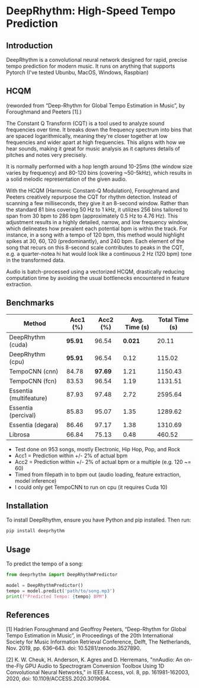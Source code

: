 # DeepRhythm: High-Speed Tempo Prediction

## Introduction

DeepRhythm is a convolutional neural network designed for rapid, precise tempo prediction for modern music. It runs on anything that supports Pytorch (I've tested Ubunbu, MacOS, Windows, Raspbian)

## HCQM

(reworded from “Deep-Rhythm for Global Tempo Estimation in Music”, by Foroughmand and Peeters [1].)

The Constant Q Transform (CQT) is a tool used to analyze sound frequencies over time. It breaks down the frequency spectrum into bins that are spaced logarithmically, meaning they're closer together at low frequencies and wider apart at high frequencies. This aligns with how we hear sounds, making it great for music analysis as it captures details of pitches and notes very precisely.

It is normally performed with a hop length around 10-25ms (the window size varies by frequency) and 80-120 bins (covering ~50-5kHz), which results in a solid melodic representation of the given audio.

With the HCQM (Harmonic Constant-Q Modulation), Foroughmand and Peeters creatively repurpose the CQT for rhythm detection. Instead of scanning a few milliseconds, they give it an 8-second window. Rather than the standard 81 bins covering 50 Hz to 1 kHz, it utilizes 256 bins tailored to span from 30 bpm to 286 bpm (approximately 0.5 Hz to 4.76 Hz). This adjustment results in a highly detailed, narrow, and low frequency window, which delineates how prevalent each potential bpm is within the track. For instance, in a song with a tempo of 120 bpm, this method would highlight spikes at 30, 60, 120 (predominantly), and 240 bpm. Each element of the song that recurs on this 8-second scale contributes to peaks in the CQT, e.g. a quarter-notea hi hat would look like a continuous 2 Hz (120 bpm) tone in the transformed data.

Audio is batch-processed using a vectorized HCQM, drastically reducing computation time by avoiding the usual bottlenecks encountered in feature extraction.

## Benchmarks

| Method                  | Acc1 (%)  | Acc2 (%)  | Avg. Time (s) | Total Time (s) |
| ----------------------- | --------- | --------- | ------------- | -------------- |
| DeepRhythm (cuda)       | **95.91** | 96.54     | **0.021**     | 20.11          |
| DeepRhythm (cpu)        | **95.91** | 96.54     | 0.12          | 115.02         |
| TempoCNN (cnn)          | 84.78     | **97.69** | 1.21          | 1150.43        |
| TempoCNN (fcn)          | 83.53     | 96.54     | 1.19          | 1131.51        |
| Essentia (multifeature) | 87.93     | 97.48     | 2.72          | 2595.64        |
| Essentia (percival)     | 85.83     | 95.07     | 1.35          | 1289.62        |
| Essentia (degara)       | 86.46     | 97.17     | 1.38          | 1310.69        |
| Librosa                 | 66.84     | 75.13     | 0.48          | 460.52         |

- Test done on 953 songs, mostly Electronic, Hip Hop, Pop, and Rock
- Acc1 = Prediction within +/- 2% of actual bpm
- Acc2 = Prediction within +/- 2% of actual bpm or a multiple (e.g. 120 ~= 60)
- Timed from filepath in to bpm out (audio loading, feature extraction, model inference)
- I could only get TempoCNN to run on cpu (it requires Cuda 10)

## Installation

To install DeepRhythm, ensure you have Python and pip installed. Then run:

```bash
pip install deeprhythm
```

## Usage

To predict the tempo of a song:

```python
from deeprhythm import DeepRhythmPredictor

model = DeepRhythmPredictor()
tempo = model.predict('path/to/song.mp3')
print(f"Predicted Tempo: {tempo} BPM")
```

## References

[1] Hadrien Foroughmand and Geoffroy Peeters, “Deep-Rhythm for Global Tempo Estimation in Music”, in Proceedings of the 20th International Society for Music Information Retrieval Conference, Delft, The Netherlands, Nov. 2019, pp. 636–643. doi: 10.5281/zenodo.3527890.

[2] K. W. Cheuk, H. Anderson, K. Agres and D. Herremans, "nnAudio: An on-the-Fly GPU Audio to Spectrogram Conversion Toolbox Using 1D Convolutional Neural Networks," in IEEE Access, vol. 8, pp. 161981-162003, 2020, doi: 10.1109/ACCESS.2020.3019084.
